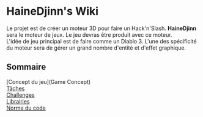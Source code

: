 # HaineDjinn's Wiki
Le projet est de créer un moteur 3D pour faire un Hack'n'Slash. **HaineDjinn** sera le moteur de jeux. Le jeu devras être produit avec ce moteur.  
L'idée de jeu principal est de faire comme un Diablo 3. L'une des spécificité du moteur sera de gérer un grand nombre d'entité et d'effet graphique.

## Sommaire 
[Concept du jeu](Game Concept)  
[Tâches](Tâches)  
[Challenges](Challenges)  
[Librairies](Librairies)  
[Norme du code](Norme)